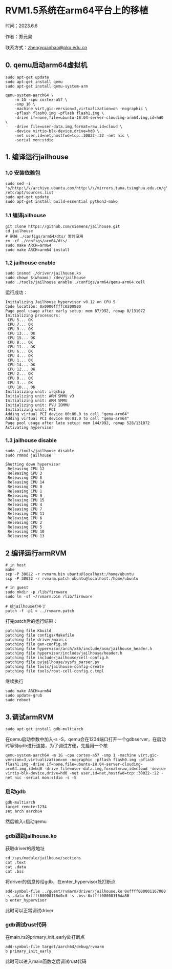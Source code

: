 # RVM1.5系统在arm64平台上的移植

时间：2023.6.6

作者：郑元昊

联系方式：zhengyuanhao@pku.edu.cn

## 0. qemu启动arm64虚拟机

```shell
sudo apt-get update
sudo apt-get install qemu
sudo apt-get install qemu-system-arm
```

```shell
qemu-system-aarch64 \
	-m 1G -cpu cortex-a57 \
	-smp 16 \
	-machine virt,gic-version=3,virtualization=on -nographic \
	-pflash flash0.img -pflash flash1.img \
	-drive if=none,file=ubuntu-18.04-server-cloudimg-arm64.img,id=hd0 \
	-drive file=user-data.img,format=raw,id=cloud \
	-device virtio-blk-device,drive=hd0 \
	-net user,id=net,hostfwd=tcp::30022-:22 -net nic \
	-serial mon:stdio
```

## 1. 编译运行jailhouse

### 1.0 安装依赖包

```shell
sudo sed -i "s/http:\/\/archive.ubuntu.com/http:\/\/mirrors.tuna.tsinghua.edu.cn/g" /etc/apt/sources.list
sudo apt-get update
sudo apt-get install build-essential python3-mako
```

### 1.1 编译jailhouse

```shell
git clone https://github.com/siemens/jailhouse.git
cd jailhouse
# 删掉 ./configs/arm64/dts/ 暂时没用
rm -rf ./configs/arm64/dts/
sudo make ARCH=arm64
sudo make ARCH=arm64 install
```

### 1.2 jailhouse enable

```shell
sudo insmod ./driver/jailhouse.ko
sudo chown $(whoami) /dev/jailhouse
sudo ./tools/jailhouse enable ./configs/arm64/qemu-arm64.cell
```

运行成功：

```
Initializing Jailhouse hypervisor v0.12 on CPU 5
Code location: 0x0000ffffc0200800
Page pool usage after early setup: mem 87/992, remap 0/131072
Initializing processors:
 CPU 5... OK
 CPU 7... OK
 CPU 9... OK
 CPU 13... OK
 CPU 15... OK
 CPU 8... OK
 CPU 11... OK
 CPU 6... OK
 CPU 4... OK
 CPU 1... OK
 CPU 14... OK
 CPU 12... OK
 CPU 2... OK
 CPU 0... OK
 CPU 3... OK
 CPU 10... OK
Initializing unit: irqchip
Initializing unit: ARM SMMU v3
Initializing unit: ARM SMMU
Initializing unit: PVU IOMMU
Initializing unit: PCI
Adding virtual PCI device 00:00.0 to cell "qemu-arm64"
Adding virtual PCI device 00:01.0 to cell "qemu-arm64"
Page pool usage after late setup: mem 144/992, remap 528/131072
Activating hypervisor
```

### 1.3 jailhouse disable

```shell
sudo ./tools/jailhouse disable
sudo rmmod jailhouse
```

```
Shutting down hypervisor
 Releasing CPU 12
 Releasing CPU 3
 Releasing CPU 8
 Releasing CPU 14
 Releasing CPU 0
 Releasing CPU 1
 Releasing CPU 9
 Releasing CPU 15
 Releasing CPU 4
 Releasing CPU 7
 Releasing CPU 11
 Releasing CPU 6
 Releasing CPU 2
 Releasing CPU 5
 Releasing CPU 10
 Releasing CPU 13
```

## 2 编译运行armRVM

```shell
# in host
make
scp -P 30022 -r rvmarm.bin ubuntu@localhost:/home/ubuntu
scp -P 30022 -r rvmarm.patch ubuntu@localhost:/home/ubuntu

# in guest
sudo mkdir -p /lib/firmware
sudo ln -sf ~/rvmarm.bin /lib/firmware

# 给jailhouse打补丁
patch -f -p1 < ../rvmarm.patch
```

打完patch后的运行结果：

```
patching file Kbuild
patching file configs/Makefile
patching file driver/main.c
patching file gen-config.sh
patching file hypervisor/arch/x86/include/asm/jailhouse_header.h
patching file hypervisor/include/jailhouse/header.h
patching file include/jailhouse/cell-config.h
patching file pyjailhouse/sysfs_parser.py
patching file tools/jailhouse-config-create
patching file tools/root-cell-config.c.tmpl
```

继续执行

```shell
sudo make ARCH=arm64
sudo update-grub
sudo reboot
```

## 3.调试armRVM

```shell
sudo apt-get install gdb-multiarch
```

在qemu启动参数中加入-s -S，qemu会在1234端口打开一个gdbserver，在启动时等待gdb进行连接，为了调试方便，先启用一个核

```shell
qemu-system-aarch64	-m 1G -cpu cortex-a57 -smp 1 -machine virt,gic-version=3,virtualization=on -nographic -pflash flash0.img -pflash flash1.img -drive if=none,file=ubuntu-18.04-server-cloudimg-arm64.img,id=hd0 -drive file=user-data.img,format=raw,id=cloud -device virtio-blk-device,drive=hd0 -net user,id=net,hostfwd=tcp::30022-:22 -net nic -serial mon:stdio -s -S
```

### 启动gdb

```shell
gdb-multiarch
target remote:1234
set arch aarch64
```

然后输入`c`启动qemu

### gdb跟踪jailhouse.ko

获取driver的段地址

```shell
cd /sys/module/jailhouse/sections
cat .text
cat .data
cat .bss
```

将driver的信息传给gdb，在enter_hypervisor处打断点

```gdb
add-symbol-file ../guest/rvmarm/driver/jailhouse.ko 0xffff000001167000 -s .data 0xffff00000116d0c0 -s .bss 0xffff00000116da80
b enter_hypervisor
```

此时可以正常调试driver

### gdb调试rust代码

在main.rs的primary_init_early处打断点

```
add-symbol-file target/aarch64/debug/rvmarm
b primary_init_early
```

此时可以进入main函数之后调试rust代码
